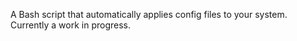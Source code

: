 A Bash script that automatically applies config files to your system.
Currently a work in progress.
